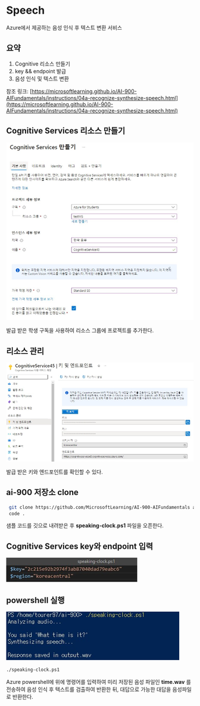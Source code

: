 # Speech

Azure에서 제공하는 음성 인식 후 텍스트 변환 서비스

## 요약
1. Cognitive 리소스 만들기
2. key && endpoint 발급
3. 음성 인식 및 텍스트 변환

참조 링크: [https://microsoftlearning.github.io/AI-900-AIFundamentals/instructions/04a-recognize-synthesize-speech.html](https://microsoftlearning.github.io/AI-900-AIFundamentals/instructions/04a-recognize-synthesize-speech.html)

## Cognitive Services 리소스 만들기

![./md_img/00_group1.jpg](./md_img/04_s_cg.jpg)

발급 받은 학생 구독을 사용하여 리소스 그룹에 프로젝트를 추가한다.

## 리소스 관리

![./md_img/04_s_cgke.jpg](./md_img/04_s_cgke.jpg)

발급 받은 키와 엔드포인트를 확인할 수 있다.

## ai-900 저장소 clone

```bash
 git clone https://github.com/MicrosoftLearning/AI-900-AIFundamentals ai-900
 code .
```
샘플 코드를 깃으로 내려받은 후 __speaking-clock.ps1__ 파일을 오픈한다.

## Cognitive Services key와 endpoint 입력

![./md_img/04_s_keyendpoint.jpg](./md_img/04_s_region.jpg)  


## powershell 실행

![./md_img/04_ta_result.png](./md_img/04_s_result.jpg)

```bash
./speaking-clock.ps1
```

Azure powershell에 위에 명령어를 입력하여 미리 저장된 음성 파일인 __time.wav__ 를 전송하여 음성 인식 후 텍스트를 검출하여 반환한 뒤, 대답으로 가능한 대답을 음성파일로 반환한다.